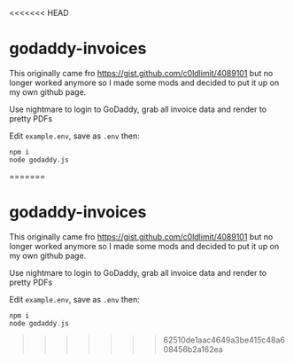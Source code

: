 <<<<<<< HEAD
# godaddy-invoices

This originally came fro https://gist.github.com/c0ldlimit/4089101 but no longer worked anymore so I made some mods and decided to put it up on my own github page.

Use nightmare to login to GoDaddy, grab all invoice data and render to pretty PDFs

Edit `example.env`, save as `.env` then:

```
npm i
node godaddy.js
```
=======
# godaddy-invoices

This originally came fro https://gist.github.com/c0ldlimit/4089101 but no longer worked anymore so I made some mods and decided to put it up on my own github page.

Use nightmare to login to GoDaddy, grab all invoice data and render to pretty PDFs

Edit `example.env`, save as `.env` then:

```
npm i
node godaddy.js
```
>>>>>>> 62510de1aac4649a3be415c48a608456b2a162ea
